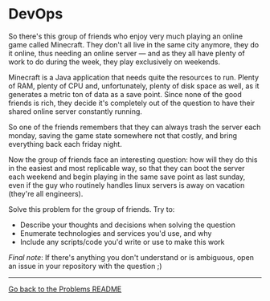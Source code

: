 # DevOps

So there's this group of friends who enjoy very much playing an online game called Minecraft. They don't all live in the same city anymore, they do it online, thus needing an online server — and as they all have plenty of work to do during the week, they play exclusively on weekends.

Minecraft is a Java application that needs quite the resources to run. Plenty of RAM, plenty of CPU and, unfortunately, plenty of disk space as well, as it generates a metric ton of data as a save point. Since none of the good friends is rich, they decide it's completely out of the question to have their shared online server constantly running.

So one of the friends remembers that they can always trash the server each monday, saving the game state somewhere not that costly, and bring everything back each friday night.

Now the group of friends face an interesting question: how will they do this in the easiest and most replicable way, so that they can boot the server each weekend and begin playing in the same save point as last sunday, even if the guy who routinely handles linux servers is away on vacation (they're all engineers).

Solve this problem for the group of friends. Try to:

* Describe your thoughts and decisions when solving the question
* Enumerate technologies and services you'd use, and why
* Include any scripts/code you'd write or use to make this work

*Final note*: If there's anything you don't understand or is ambiguous, open an issue in your repository with the question ;) 

---

[Go back to the Problems README](README.md)

